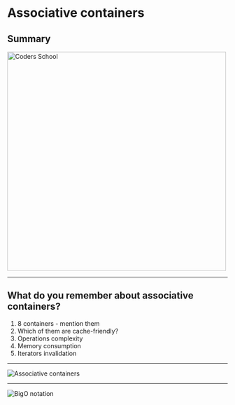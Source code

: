 <!-- .slide: data-background="#111111" -->

# Associative containers

## Summary

<a href="https://coders.school">
    <img width="500px" src="../img/coders_school_logo.png" alt="Coders School" class="plain">
</a>

___

## What do you remember about associative containers?

1. <!-- .element: class="fragment fade-in" --> 8 containers - mention them
2. <!-- .element: class="fragment fade-in" --> Which of them are cache-friendly?
3. <!-- .element: class="fragment fade-in" --> Operations complexity
4. <!-- .element: class="fragment fade-in" --> Memory consumption
5. <!-- .element: class="fragment fade-in" --> Iterators invalidation

___

<img src="../img/set-map.png" alt="Associative containers" class="plain r-stretch">

___

<img src="../img/bigO.png" alt="BigO notation" class="plain r-stretch">
